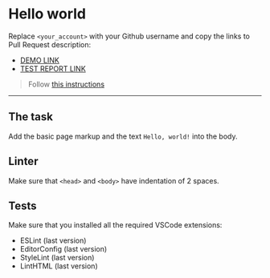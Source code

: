 # Hello world

Replace `<your_account>` with your Github username and copy the links to Pull Request description:
- [DEMO LINK](https://MaksymHerus.github.io/layout_hello-world/)
- [TEST REPORT LINK](https://MaksymHerus.github.io/layout_hello-world/report/html_report/)

> Follow [this instructions](https://mate-academy.github.io/layout_task-guideline/#how-to-solve-the-layout-tasks-on-github)
___

## The task

Add the basic page markup and the text `Hello, world!` into the body.

## Linter

Make sure that `<head>` and `<body>` have indentation of 2 spaces.

## Tests

Make sure that you installed all the required VSCode extensions:

- ESLint (last version)
- EditorConfig (last version)
- StyleLint (last version)
- LintHTML (last version)
